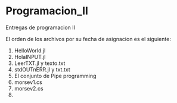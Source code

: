 # Programacion_II
Entregas de programacion II

El orden de los archivos por su fecha de asignacion es el siguiente:
1) HelloWorld.jl
2) HolaINPUT.jl
3) LeerTXT.jl y texto.txt
4) stdOUTnERR.jl y txt.txt
5) El conjunto de Pipe programming
6) morsev1.cs
7) morsev2.cs
8) 
